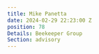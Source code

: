 ```yaml
---
title: Mike Panetta
date: 2024-02-29 22:23:00 Z
position: 78
Details: Beekeeper Group
Section: advisory
---
```


